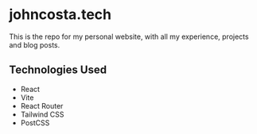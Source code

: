 # johncosta.tech

This is the repo for my personal website, with all my experience, projects and blog posts.

## Technologies Used

- React
- Vite
- React Router
- Tailwind CSS
- PostCSS
